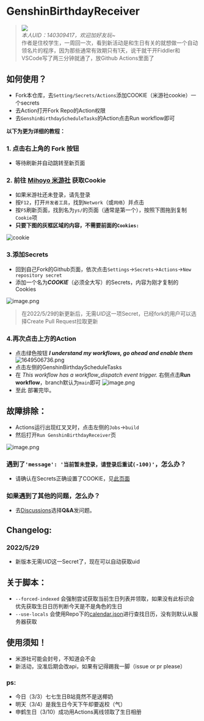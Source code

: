 # GenshinBirthdayReceiver
> ![](https://genshin-card.getloli.com/11/237006471.png)  
> *本人UID：140309417，欢迎加好友玩~*  
> 作者是住校学生，一周回一次，看到新活动是和生日有关的就想做一个自动领名片的程序，因为那些通常有效期只有1天，说干就干开Fiddler和VSCode写了两三分钟就通了，放Github Actions里面了  
## 如何使用？
- Fork本仓库，去`Setting/Secrets/Actions`添加COOKIE（米游社cookie）一个secrets
- 去Action打开Fork Repo的Action权限
- 去`GenshinBirthdayScheduleTasks`的Action点击Run workflow即可

**以下为更为详细的教程：**
### 1. 点击右上角的 Fork 按钮
- 等待刷新并自动跳转至新页面
  
### 2. 前往 [Mihoyo 米游社](https://bbs.mihoyo.com/ys) 获取Cookie
- 如果米游社还未登录，请先登录
- 按`F12`，打开`开发者工具`，找到`Network`（或`网络`）并点击
- 按`F5`刷新页面，找到名为`ys/`的页面（通常是第一个），按照下图拖到复制`Cookie`项
- **只要下图的灰框区域的内容，不需要前面的`Cookies: `**

![cookie](https://i.loli.net/2020/10/28/TMKC6lsnk4w5A8i.png)
### 3.添加Secrets
- 回到自己Fork的Github页面，依次点击`Settings`->`Secrets`->`Actions`->`New repository secret`
- 添加一个名为***COOKIE***（必须全大写）的Secrets，内容为刚才复制的Cookies

![image.png](https://s2.loli.net/2022/05/26/sjyL8KJSldBCgxr.png)  
> 在2022/5/29的新更新后，无需*UID*这一项Secret，已经fork的用户可以选择Create Pull Request拉取更新

### 4.再次点击上方的Action
- 点击绿色按钮  ***I understand my workflows, go ahead and enable them***
![1649506736.png](https://s2.loli.net/2022/04/09/ZapToF4lhjEIKxu.png)  
- 点击左侧的GenshinBirthdayScheduleTasks
- 在 *This workflow has a workflow_dispatch event trigger.* 右侧点击**Run workflow**，branch默认为`main`即可
![image.png](https://s2.loli.net/2022/04/09/PvIwmryp7YQZsn1.png)
- 至此 部署完毕。
  
## 故障排除：
- Actions运行出现红叉叉时，点击左侧的`Jobs`->`build`
- 然后打开`Run GenshinBirthdayReceiver`页
  
![image.png](https://s2.loli.net/2022/05/29/LpMuSH8aEtC35ew.png)
  
### 遇到了`'message': '当前暂未登录，请登录后重试(-100)'`，怎么办？
- 请确认在Secrets正确设置了COOKIE，见[此页面](https://github.com/aquamarine5/GenshinBirthdayReceiver#3%E6%B7%BB%E5%8A%A0secrets)
### 如果遇到了其他的问题，怎么办？
- 去[Discussions](https://github.com/aquamarine5/GenshinBirthdayReceiver/discussions/new)选择**Q&A**发问题。
## Changelog:
### 2022/5/29
- 新版本无需*UID*这一Secret了，现在可以自动获取uid
## 关于脚本：
- `--forced-indexed` 会强制尝试获取当前生日列表并领取，如果没有此标识会优先获取生日日历判断今天是不是角色的生日
- `--use-locals` 会使用Repo下的[calendar.json](calendar.json)进行查找日历，没有则默认从服务器获取
## 使用须知！
- 米游社可能会封号，不知道会不会
- 新活动，没准后期会改api，如果有记得踢我一脚（issue or pr please）
### ps:
- 今日（3/3）七七生日B站竟然不是送椰奶
- 明天（3/4）是我生日今天下午却要返校（气）
- 申鹤生日（3/10）成功用Actions离线领取了生日相册
